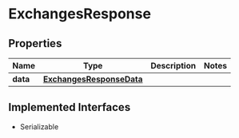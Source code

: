 

# ExchangesResponse


## Properties

Name | Type | Description | Notes
------------ | ------------- | ------------- | -------------
**data** | [**ExchangesResponseData**](ExchangesResponseData.md) |  | 


## Implemented Interfaces

* Serializable


